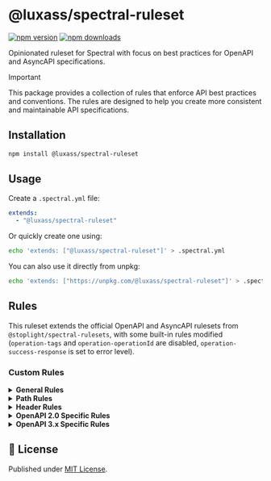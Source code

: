# @luxass/spectral-ruleset

[![npm version][npm-version-src]][npm-version-href]
[![npm downloads][npm-downloads-src]][npm-downloads-href]

Opinionated ruleset for Spectral with focus on best practices for OpenAPI and AsyncAPI specifications.

> [!IMPORTANT]
> This package provides a collection of rules that enforce API best practices and conventions. The rules are designed to help you create more consistent and maintainable API specifications.

## Installation

```bash
npm install @luxass/spectral-ruleset
```

## Usage

Create a `.spectral.yml` file:

```yaml
extends:
  - "@luxass/spectral-ruleset"
```

Or quickly create one using:

```bash
echo 'extends: ["@luxass/spectral-ruleset"]' > .spectral.yml
```

You can also use it directly from unpkg:

```bash
echo 'extends: ["https://unpkg.com/@luxass/spectral-ruleset"]' > .spectral.yml
```

## Rules

This ruleset extends the official OpenAPI and AsyncAPI rulesets from `@stoplight/spectral-rulesets`, with some built-in rules modified (`operation-tags` and `operation-operationId` are disabled, `operation-success-response` is set to error level).

### Custom Rules

<details>
<summary><strong>General Rules</strong></summary>

##### `luxass/api-homepage` ⚠️
Ensures that APIs have a root path (`/`) defined. This helps with API discoverability and provides a clear entry point for consumers.

##### `luxass/api-homepage-get` ⚠️
Ensures that the API root path (`/`) has a GET operation defined. This allows consumers to discover what the API offers.

##### `luxass/version-in-info` ⚠️
Enforces semantic versioning format for the `info.version` field (e.g., `1.0.0`).

</details>

<details>
<summary><strong>Path Rules</strong></summary>

##### `luxass/paths-kebab-case` ⚠️
Enforces kebab-case naming convention for all API paths (e.g., `/user-profiles` instead of `/userProfiles`).

##### `luxass/no-file-extensions-in-paths` ❌
Prevents file extensions (`.json`, `.xml`, `.html`, `.txt`) in API paths. Use the `content` field to specify media types instead.

##### `luxass/no-trailing-slash` ⚠️
Prevents trailing slashes in paths (except for the root path `/`), avoiding confusion about resource identity.

##### `luxass/plural-resource-names` ⚠️
Encourages using plural nouns for resource collections (e.g., `/users` instead of `/user`).

</details>

<details>
<summary><strong>Header Rules</strong></summary>

##### `luxass/no-x-headers` ❌
Prevents usage of headers starting with `X-` prefix. Encourages using standardized headers instead of the deprecated X- convention.

##### `luxass/headers-hyphenated-pascal-case` ❌
Enforces `Hyphenated-Pascal-Case` notation for HTTP headers (e.g., `Content-Type`, `Accept-Language`).

</details>

<details>
<summary><strong>OpenAPI 2.0 Specific Rules</strong></summary>

##### `luxass/oas2/protocol-https-only` ❌
Ensures that only HTTPS protocol is used in the `schemes` array.

##### `luxass/oas2/get-request-no-body` ❌
Prevents GET requests from having request bodies, following HTTP best practices.

</details>

<details>
<summary><strong>OpenAPI 3.x Specific Rules</strong></summary>

##### `luxass/oas3/protocol-https-only` ❌
Ensures that all server URLs use HTTPS protocol only.

##### `luxass/oas3/get-request-no-body` ❌
Prevents GET requests from having `requestBody` defined, following HTTP best practices.

</details>

## 📄 License

Published under [MIT License](./LICENSE).

<!-- Badges -->
[npm-version-src]: https://img.shields.io/npm/v/@luxass/spectral-ruleset?style=flat&colorA=18181B&colorB=4169E1
[npm-version-href]: https://npmjs.com/package/@luxass/spectral-ruleset
[npm-downloads-src]: https://img.shields.io/npm/dm/@luxass/spectral-ruleset?style=flat&colorA=18181B&colorB=4169E1
[npm-downloads-href]: https://npmjs.com/package/@luxass/spectral-ruleset
